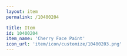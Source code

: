 ```yaml
---
layout: item
permalink: /10400204

title: Item
id: 10400204
item_name: 'Cherry Face Paint'
icon_url: 'item/icon/customize/10400203.png'
---
```

